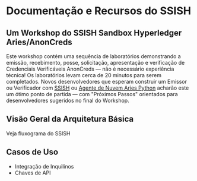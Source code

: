 # Documentação e Recursos do SSISH

## Um Workshop do SSISH Sandbox Hyperledger Aries/AnonCreds

Este workshop contém uma sequência de laboratórios demonstrando a emissão, recebimento,
posse, solicitação, apresentação e verificação de Credenciais Verificáveis AnonCreds
— não é necessário experiência técnica! Os laboratórios levam cerca de 20 minutos
para serem completados. Novos desenvolvedores que esperam construir um Emissor ou Verificador com
[SSISH] ou [Agente de Nuvem Aries Python] acharão este um ótimo ponto de
partida — com "Próximos Passos" orientados para desenvolvedores sugeridos no final do
Workshop.

[SSISH]: https://digital.gov.bc.ca/digital-trust/technical-resources/SSISH/
[Agente de Nuvem Aries Python]: https://aca-py.org

## Visão Geral da Arquitetura Básica
Veja fluxograma do SSISH

## Casos de Uso

* Integração de Inquilinos
* Chaves de API

